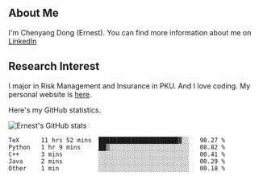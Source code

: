 ## About Me

I'm Chenyang Dong (Ernest). You can find more information about me on [LinkedIn](https://www.linkedin.com/in/%E6%99%A8%E9%98%B3-%E8%91%A3-918ab41b4/)

## Research Interest

I major in Risk Management and Insurance in PKU. And I love coding. My personal website is [here](https://ernestdong.github.io).

Here's my GitHub statistics.

![Ernest's GitHub stats](https://github-readme-stats.vercel.app/api?username=ErnestDong&show_icons=true?count_private=true)

<!--START_SECTION:waka-->

```text
TeX      11 hrs 52 mins  ██████████████████████▓░░   90.27 %
Python   1 hr 9 mins     ██▒░░░░░░░░░░░░░░░░░░░░░░   08.82 %
C++      3 mins          ░░░░░░░░░░░░░░░░░░░░░░░░░   00.41 %
Java     2 mins          ░░░░░░░░░░░░░░░░░░░░░░░░░   00.29 %
Other    1 min           ░░░░░░░░░░░░░░░░░░░░░░░░░   00.18 %
```

<!--END_SECTION:waka-->
